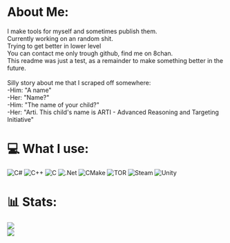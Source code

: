 # About Me:
I make tools for myself and sometimes publish them.<br>Currently working on an random shit.<br>Trying to get better in lower level<br>You can contact me only trough github, find me on 8chan.
<br> This readme was just a test, as a remainder to make something better in the future.
<br><br>Silly story about me that I scraped off somewhere:
<br>
-Him: "A name"
<br>
-Her: "Name?"
<br>
-Him: "The name of your child?"
<br>
-Her: "Arti. This child's name is ARTI - Advanced Reasoning and Targeting Initiative"
# 💻 What I use:
![C#](https://img.shields.io/badge/c%23-%23239120.svg?style=for-the-badge&logo=csharp&logoColor=white) ![C++](https://img.shields.io/badge/c++-%2300599C.svg?style=for-the-badge&logo=c%2B%2B&logoColor=white) ![C](https://img.shields.io/badge/c-%2300599C.svg?style=for-the-badge&logo=c&logoColor=white) ![.Net](https://img.shields.io/badge/.NET-5C2D91?style=for-the-badge&logo=.net&logoColor=white) ![CMake](https://img.shields.io/badge/CMake-%23008FBA.svg?style=for-the-badge&logo=cmake&logoColor=white) ![TOR](https://img.shields.io/badge/tor-%237E4798.svg?style=for-the-badge&logo=tor-project&logoColor=white) ![Steam](https://img.shields.io/badge/steam-%23000000.svg?style=for-the-badge&logo=steam&logoColor=white) ![Unity](https://img.shields.io/badge/unity-%23000000.svg?style=for-the-badge&logo=unity&logoColor=white)
# 📊 Stats:
![](https://nirzak-streak-stats.vercel.app/?user=arti4ikmin&theme=dark&hide_border=true)<br/>
![](https://github-readme-stats.vercel.app/api/top-langs/?username=arti4ikmin&theme=dark&hide_border=true&include_all_commits=true&count_private=true&layout=compact)
